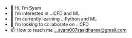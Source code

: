 - 👋 Hi, I’m Syam
- 👀 I’m interested in ...CFD and ML
- 🌱 I’m currently learning ...Python and ML
- 💞️ I’m looking to collaborate on ...CFD
- 📫 How to reach me ...syam007sasidharan@gmail.com

<!---
syam-s/syam-s is a ✨ special ✨ repository because its `README.md` (this file) appears on your GitHub profile.
You can click the Preview link to take a look at your changes.
--->
